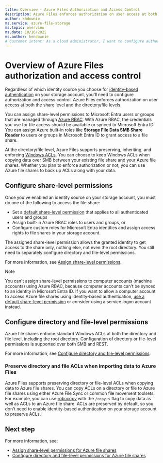 ```yaml
---
title: Overview - Azure Files Authorization and Access Control
description: Azure Files enforces authorization on user access at both the share level and the directory/file level. You can assign share-level permissions through Azure RBAC.
author: khdownie
ms.service: azure-file-storage
ms.topic: overview
ms.date: 10/16/2025
ms.author: kendownie
# Customer intent: As a cloud administrator, I want to configure authorization and access control for SMB Azure file shares, so that I can manage user permissions at both the share and directory/file levels effectively.
---
```



# Overview of Azure Files authorization and access control

Regardless of which identity source you choose for [identity-based authentication](storage-files-active-directory-overview.md) on your storage account, you'll need to configure authorization and access control. Azure Files enforces authorization on user access at both the share level and the directory/file levels.

You can assign share-level permissions to Microsoft Entra users or groups that are managed through [Azure RBAC](/azure/role-based-access-control/overview). With Azure RBAC, the credentials you use for file access should be available or synced to Microsoft Entra ID. You can assign Azure built-in roles like **Storage File Data SMB Share Reader** to users or groups in Microsoft Entra ID to grant access to a file share.

At the directory/file level, Azure Files supports preserving, inheriting, and enforcing [Windows ACLs](/windows/win32/secauthz/access-control-lists). You can choose to keep Windows ACLs when copying data over SMB between your existing file share and your Azure file shares. Whether you plan to enforce authorization or not, you can use Azure file shares to back up ACLs along with your data.

## Configure share-level permissions

Once you've enabled an identity source on your storage account, you must do one of the following to access the file share:

- Set a [default share-level permission](storage-files-identity-assign-share-level-permissions.md#share-level-permissions-for-all-authenticated-identities) that applies to all authenticated users and groups
- Assign built-in Azure RBAC roles to users and groups, or 
- Configure custom roles for Microsoft Entra identities and assign access rights to file shares in your storage account.

The assigned share-level permission allows the granted identity to get access to the share only, nothing else, not even the root directory. You still need to separately configure directory and file-level permissions.

For more information, see [Assign share-level permissions](storage-files-identity-assign-share-level-permissions.md).

> [!NOTE]
> You can't assign share-level permissions to computer accounts (machine accounts) using Azure RBAC, because computer accounts can't be synced to an identity in Microsoft Entra ID. If you want to allow a computer account to access Azure file shares using identity-based authentication, [use a default share-level permission](storage-files-identity-assign-share-level-permissions.md#share-level-permissions-for-all-authenticated-identities) or consider using a service logon account instead.

## Configure directory and file-level permissions

Azure file shares enforce standard Windows ACLs at both the directory and file level, including the root directory. Configuration of directory or file-level permissions is supported over both SMB and REST.

For more information, see [Configure directory and file-level permissions](storage-files-identity-configure-file-level-permissions.md).

### Preserve directory and file ACLs when importing data to Azure Files

Azure Files supports preserving directory or file-level ACLs when copying data to Azure file shares. You can copy ACLs on a directory or file to Azure file shares using either Azure File Sync or common file movement toolsets. For example, you can use [robocopy](/windows-server/administration/windows-commands/robocopy) with the `/copy:s` flag to copy data as well as ACLs to an Azure file share. ACLs are preserved by default, so you don't need to enable identity-based authentication on your storage account to preserve ACLs.

## Next step

For more information, see:

- [Assign share-level permissions for Azure file shares](storage-files-identity-assign-share-level-permissions.md)
- [Configure directory and file-level permissions for Azure file shares](storage-files-identity-configure-file-level-permissions.md)
